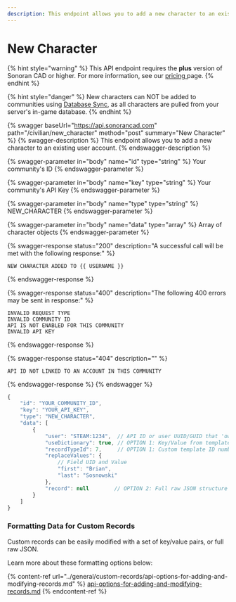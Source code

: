 ```yaml
---
description: This endpoint allows you to add a new character to an existing user account.
---
```


# New Character

{% hint style="warning" %}
This API endpoint requires the **plus** version of Sonoran CAD or higher. For more information, see our [pricing ](../../../../pricing/faq/)page.
{% endhint %}

{% hint style="danger" %}
New characters can NOT be added to communities using [Database Sync](broken-reference), as all characters are pulled from your server's in-game database.
{% endhint %}

{% swagger baseUrl="https://api.sonorancad.com" path="/civilian/new_character" method="post" summary="New Character" %}
{% swagger-description %}
This endpoint allows you to add a new character to an existing user account.
{% endswagger-description %}

{% swagger-parameter in="body" name="id" type="string" %}
Your community's ID
{% endswagger-parameter %}

{% swagger-parameter in="body" name="key" type="string" %}
Your community's API Key
{% endswagger-parameter %}

{% swagger-parameter in="body" name="type" type="string" %}
NEW_CHARACTER
{% endswagger-parameter %}

{% swagger-parameter in="body" name="data" type="array" %}
Array of character objects
{% endswagger-parameter %}

{% swagger-response status="200" description="A successful call will be met with the following response:" %}
```
NEW CHARACTER ADDED TO {{ USERNAME }}
```
{% endswagger-response %}

{% swagger-response status="400" description="The following 400 errors may be sent in response:" %}
```http
INVALID REQUEST TYPE
INVALID COMMUNITY ID
API IS NOT ENABLED FOR THIS COMMUNITY
INVALID API KEY
```
{% endswagger-response %}

{% swagger-response status="404" description="" %}
```
API ID NOT LINKED TO AN ACCOUNT IN THIS COMMUNITY
```
{% endswagger-response %}
{% endswagger %}

```javascript
{
    "id": "YOUR_COMMUNITY_ID",
    "key": "YOUR_API_KEY",
    "type": "NEW_CHARACTER",
    "data": [
        {
            "user": "STEAM:1234",  // API ID or user UUID/GUID that 'owns' this record
            "useDictionary": true, // OPTION 1: Key/Value from template
            "recordTypeId": 7,     // OPTION 1: Custom template ID number
            "replaceValues": {
                // Field UID and Value
                "first": "Brian",
                "last": "Sosnowski"
            },
            "record": null        // OPTION 2: Full raw JSON structure
        }
    ]
}
```

### Formatting Data for Custom Records

Custom records can be easily modified with a set of key/value pairs, or full raw JSON.

Learn more about these formatting options below:

{% content-ref url="../general/custom-records/api-options-for-adding-and-modifying-records.md" %}
[api-options-for-adding-and-modifying-records.md](../general/custom-records/api-options-for-adding-and-modifying-records.md)
{% endcontent-ref %}
